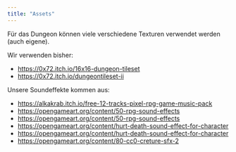 ```yaml
---
title: "Assets"
---
```


Für das Dungeon können viele verschiedene Texturen verwendet werden (auch eigene).


Wir verwenden bisher: 
- https://0x72.itch.io/16x16-dungeon-tileset
- https://0x72.itch.io/dungeontileset-ii

Unsere Soundeffekte kommen aus:
- https://alkakrab.itch.io/free-12-tracks-pixel-rpg-game-music-pack
- https://opengameart.org/content/50-rpg-sound-effects
- https://opengameart.org/content/50-rpg-sound-effects
- https://opengameart.org/content/hurt-death-sound-effect-for-character
- https://opengameart.org/content/hurt-death-sound-effect-for-character
- https://opengameart.org/content/80-cc0-creture-sfx-2